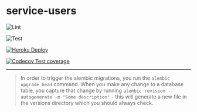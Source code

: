 # service-users

![Lint](https://github.com/grupo4taller2/service-users/actions/workflows/lint.yml/badge.svg)

![Test](https://github.com/grupo4taller2/service-users/actions/workflows/test.yml/badge.svg)

[![Heroku Deploy](https://github.com/grupo4taller2/service-users/actions/workflows/deploy.yml/badge.svg)](https://g4-fiuber-serivce-users.herokuapp.com/docs)

[![Codecov Test coverage](https://codecov.io/gh/grupo4taller2/service-users/branch/main/graph/badge.svg?token=C3GAHNA3D0)](https://codecov.io/gh/grupo4taller2/service-users)

---

> In order to trigger the alembic migrations, you run the `alembic upgrade head` command.
When you make any change to a database table, you capture that change by running `alembic
revision --autogenerate -m "Some description"` - this will generate a new file in the 
versions directory which you should always check.